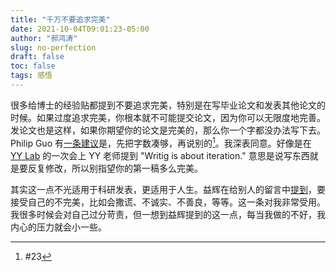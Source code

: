 ```yaml
---
title: "千万不要追求完美"
date: 2021-10-04T09:01:23-05:00
author: "郝鸿涛"
slug: no-perfection
draft: false
toc: false
tags: 感悟
---
```

很多给博士的经验贴都提到不要追求完美，特别是在写毕业论文和发表其他论文的时候。如果过度追求完美，你根本就不可能提交论文，因为你可以无限度地完善。发论文也是这样，如果你期望你的论文是完美的，那么你一个字都没办法写下去。Philip Guo 有[一条建议](/en/2021/09/22/philip-guo-phd-advice/)是，先把字数凑够，再说别的[^1]。我深表同意。好像是在 [YY Lab](http://yongyeol.com/group/) 的一次会上 YY 老师提到 "Writig is about iteration." 意思是说写东西就是要反复修改，所以别指望你的第一稿多么完美。
  
其实这一点不光适用于科研发表，更适用于人生。益辉在给别人的留言中[提到](http://disq.us/p/2iu1mws)，要接受自己的不完美，比如会撒谎、不诚实、不善良，等等。这一条对我非常受用。我很多时候会对自己过分苛责，但一想到益辉提到的这一点，每当我做的不好，我内心的压力就会小一些。

[^1]: #23